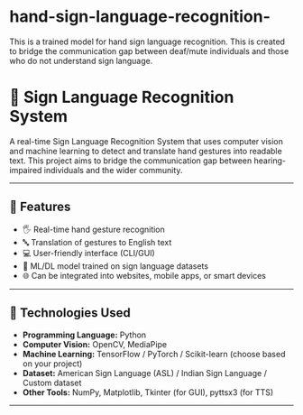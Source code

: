 # hand-sign-language-recognition-
This is a trained model for hand sign language recognition. This is created to bridge the communication gap between deaf/mute individuals and those who do not understand sign language.

# 🤟 Sign Language Recognition System

A real-time Sign Language Recognition System that uses computer vision and machine learning to detect and translate hand gestures into readable text. This project aims to bridge the communication gap between hearing-impaired individuals and the wider community.

---

## 📌 Features

- 🖐️ Real-time hand gesture recognition
- 🔤 Translation of gestures to English text
- 💻 User-friendly interface (CLI/GUI)
- 🧠 ML/DL model trained on sign language datasets
- 🌐 Can be integrated into websites, mobile apps, or smart devices

---

## 🧠 Technologies Used

- **Programming Language:** Python
- **Computer Vision:** OpenCV, MediaPipe
- **Machine Learning:** TensorFlow / PyTorch / Scikit-learn (choose based on your project)
- **Dataset:** American Sign Language (ASL) / Indian Sign Language / Custom dataset
- **Other Tools:** NumPy, Matplotlib, Tkinter (for GUI), pyttsx3 (for TTS)


---

